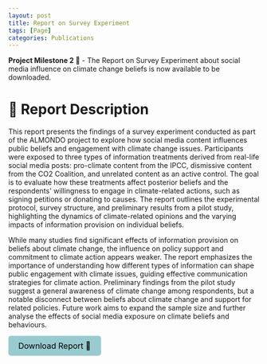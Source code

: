 ```yaml
---
layout: post
title: Report on Survey Experiment
tags: [Page]
categories: Publications
---
```


**Project Milestone 2 📃** - The Report on Survey Experiment about social media influence on climate change beliefs is now available to be downloaded.
 



# 📃 Report Description 

This report presents the findings of a survey experiment conducted as part of the ALMONDO project to explore how social media content influences public beliefs and engagement with climate change issues. Participants were exposed to three types of information treatments derived from real-life social media posts: pro-climate content from the IPCC, dismissive content from the CO2 Coalition, and unrelated content as an active control. The goal is to evaluate how these treatments affect posterior beliefs and the respondents' willingness to engage in climate-related actions, such as signing petitions or donating to causes. The report outlines the experimental protocol, survey structure, and preliminary results from a pilot study, highlighting the dynamics of climate-related opinions and the varying impacts of information provision on individual beliefs.

While many studies find significant effects of information provision on beliefs about climate change, the influence on policy support and commitment to climate action appears weaker. The report emphasizes the importance of understanding how different types of information can shape public engagement with climate issues, guiding effective communication strategies for climate action. Preliminary findings from the pilot study suggest a general awareness of climate change among respondents, but a notable disconnect between beliefs about climate change and support for related policies. Future work aims to expand the sample size and further analyse the effects of social media exposure on climate beliefs and behaviours.

<a href="/assets/documents/Report3_Survey.pdf" download style="display: inline-block; padding: 10px 20px; background-color: #98cbcf; color: black; text-decoration: none; border-radius: 5px; font-size: 16px; text-align: center;">Download Report 📃</a>



